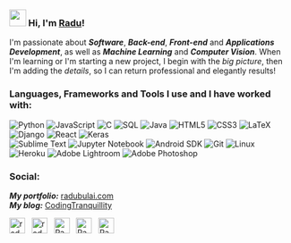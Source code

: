 ### <img src="https://media.giphy.com/media/hvRJCLFzcasrR4ia7z/giphy.gif" width="30px"> Hi, I'm [Radu](https://radubulai.com/)!
I'm passionate about ***Software***, ***Back-end***, ***Front-end*** and ***Applications Development***, as well as ***Machine Learning*** and ***Computer Vision***.
When I'm learning or I'm starting a new project, I begin with the *big picture*, then I'm adding the *details*, so I can return professional and elegantly results!

### Languages, Frameworks and Tools I use and I have worked with:
![Python](https://img.shields.io/badge/-Python-555555?style=flat&logo=python)
![JavaScript](https://img.shields.io/badge/-JavaScript-555555?style=flat&logo=javascript)
![C](https://img.shields.io/badge/-C-555555?style=flat&logo=c)
![SQL](https://img.shields.io/badge/-SQL-555555?style=flat&logo=mysql)
![Java](https://img.shields.io/badge/-Java-555555?style=flat&logo=java)
![HTML5](https://img.shields.io/badge/-HTML5-555555?style=flat&logo=html5)
![CSS3](https://img.shields.io/badge/-CSS3-555555?style=flat&logo=css3)
![LaTeX](https://img.shields.io/badge/-LaTeX-555555?style=flat&logo=latex)
<br>
![Django](https://img.shields.io/badge/-Django-333333?style=flat&logo=django)
![React](https://img.shields.io/badge/-React-333333?style=flat&logo=react)
![Keras](https://img.shields.io/badge/-Keras-333333?style=flat-square&logo=keras)
<br>
![Sublime Text](https://img.shields.io/badge/-Sublime-111111?style=flat&logo=sublime-text)
![Jupyter Notebook](https://img.shields.io/badge/-Jupyter-111111?style=flat-square&logo=jupyter)
![Android SDK](https://img.shields.io/badge/-Android-111111?style=flat-square&logo=android)
![Git](https://img.shields.io/badge/-Git-111111?style=flat&logo=git&logoColor=F05032)
![Linux](https://img.shields.io/badge/-Linux-111111?style=flat&logo=linux&logoColor=FCC624)
![Heroku](https://img.shields.io/badge/-Heroku-111111?style=flat-square&logo=heroku)
![Adobe Lightroom](https://img.shields.io/badge/-Lightroom-111111?style=flat-square&logo=adobe-lightroom-cc)
![Adobe Photoshop](https://img.shields.io/badge/-Photoshop-111111?style=flat-square&logo=adobe-photoshop)

### Social:
***My portfolio:*** [radubulai.com](https://radubulai.com/)<br>
***My blog:*** [CodingTranquillity](https://codingtranquillity.herokuapp.com/)

<a href="https://www.linkedin.com/in/radu-alexandru-bulai/" target="_blank"><img align="center" src="https://cdn.jsdelivr.net/npm/simple-icons@3.0.1/icons/linkedin.svg" alt="radu-alexandru-bulai" height="28" width="28" /></a>&nbsp;&nbsp;
<a href="https://dev.to/radualexandrub" target="_blank"><img align="center" src="https://cdn.jsdelivr.net/npm/simple-icons@3.0.1/icons/dev-dot-to.svg" alt="radualexandrub" height="28" width="28" /></a>&nbsp;&nbsp;
<a href="https://www.hackerrank.com/RaduAlexandruB" target="_blank"><img align="center" src="https://cdn.jsdelivr.net/npm/simple-icons@3.0.1/icons/hackerrank.svg" alt="RaduAlexandruB" height="28" width="28" /></a>&nbsp;&nbsp;
<a href="https://www.flickr.com/photos/radualexandru" target="_blank"><img align="center" src="https://cdn.jsdelivr.net/npm/simple-icons@3.0.1/icons/flickr.svg" alt="RaduAlexandruB" height="28" width="28" /></a>&nbsp;&nbsp;
<a href="https://www.mixcloud.com/radu-alexandru7" target="_blank"><img align="center" src="https://cdn.jsdelivr.net/npm/simple-icons@3.0.1/icons/mixcloud.svg" alt="RaduAlexandru" height="28" width="28" /></a>&nbsp;&nbsp;
